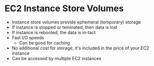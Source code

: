 # EC2 Instance Store Volumes

* Instance store volumes provide ephemeral (temporary) storage
* If instance is stopped or teminated, then data is lost
* If instance is rebooted, the data is in-tact
* Fast I/O speeds
  * Can be good for caching
* No additional cost for storage, it's included in the price of your EC2 instance
* Can be accessed by multiple EC2 instances
